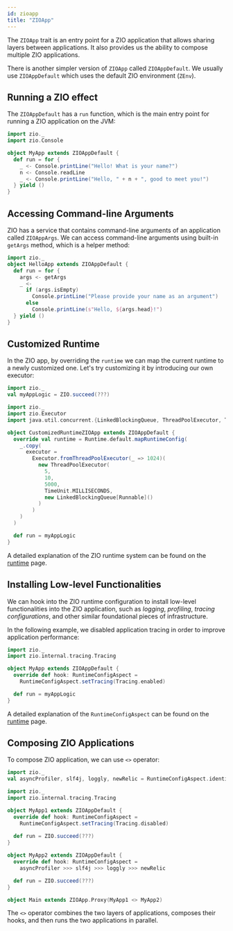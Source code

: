 ```yaml
---
id: zioapp 
title: "ZIOApp"
---
```


The `ZIOApp` trait is an entry point for a ZIO application that allows sharing layers between applications. It also
provides us the ability to compose multiple ZIO applications.

There is another simpler version of `ZIOApp` called `ZIOAppDefault`. We usually use `ZIOAppDefault` which uses the default ZIO environment (`ZEnv`).

## Running a ZIO effect

The `ZIOAppDefault` has a `run` function, which is the main entry point for running a ZIO application on the JVM:

```scala mdoc:compile-only
import zio._
import zio.Console

object MyApp extends ZIOAppDefault {
  def run = for {
    _ <- Console.printLine("Hello! What is your name?")
    n <- Console.readLine
    _ <- Console.printLine("Hello, " + n + ", good to meet you!")
  } yield ()
}
```

## Accessing Command-line Arguments

ZIO has a service that contains command-line arguments of an application called `ZIOAppArgs`. We can access command-line arguments using built-in `getArgs` method, which is a helper method:

```scala mdoc:compile-only
import zio._
object HelloApp extends ZIOAppDefault {
  def run = for {
    args <- getArgs
    _ <-
      if (args.isEmpty)
        Console.printLine("Please provide your name as an argument")
      else
        Console.printLine(s"Hello, ${args.head}!")
  } yield ()
}
```

## Customized Runtime

In the ZIO app, by overriding the `runtime` we can map the current runtime to a newly customized one. Let's try customizing it by introducing our own executor:

```scala mdoc:invisible
import zio._
val myAppLogic = ZIO.succeed(???)
```

```scala mdoc:compile-only
import zio._
import zio.Executor
import java.util.concurrent.{LinkedBlockingQueue, ThreadPoolExecutor, TimeUnit}

object CustomizedRuntimeZIOApp extends ZIOAppDefault {
  override val runtime = Runtime.default.mapRuntimeConfig(
    _.copy(
      executor =
        Executor.fromThreadPoolExecutor(_ => 1024)(
          new ThreadPoolExecutor(
            5,
            10,
            5000,
            TimeUnit.MILLISECONDS,
            new LinkedBlockingQueue[Runnable]()
          )
        )
    )
  )

  def run = myAppLogic
}
```

A detailed explanation of the ZIO runtime system can be found on the [runtime](runtime.md) page.

## Installing Low-level Functionalities

We can hook into the ZIO runtime configuration to install low-level functionalities into the ZIO application, such as _logging_, _profiling_, _tracing configurations_, and other similar foundational pieces of infrastructure.

In the following example, we disabled application tracing in order to improve application performance:

```scala mdoc:compile-only
import zio._
import zio.internal.tracing.Tracing

object MyApp extends ZIOAppDefault {
  override def hook: RuntimeConfigAspect =
    RuntimeConfigAspect.setTracing(Tracing.enabled)

  def run = myAppLogic
}
```

A detailed explanation of the `RuntimeConfigAspect` can be found on the [runtime](runtime.md#runtimeconfig-aspect) page.

## Composing ZIO Applications

To compose ZIO application, we can use `<>` operator:

```scala mdoc:invisible
import zio._
val asyncProfiler, slf4j, loggly, newRelic = RuntimeConfigAspect.identity
```

```scala mdoc:compile-only
import zio._
import zio.internal.tracing.Tracing

object MyApp1 extends ZIOAppDefault {
  override def hook: RuntimeConfigAspect =
    RuntimeConfigAspect.setTracing(Tracing.disabled)
    
  def run = ZIO.succeed(???)
}

object MyApp2 extends ZIOAppDefault {
  override def hook: RuntimeConfigAspect =
    asyncProfiler >>> slf4j >>> loggly >>> newRelic

  def run = ZIO.succeed(???)
}

object Main extends ZIOApp.Proxy(MyApp1 <> MyApp2)
```

The `<>` operator combines the two layers of applications, composes their hooks, and then runs the two applications in parallel.
